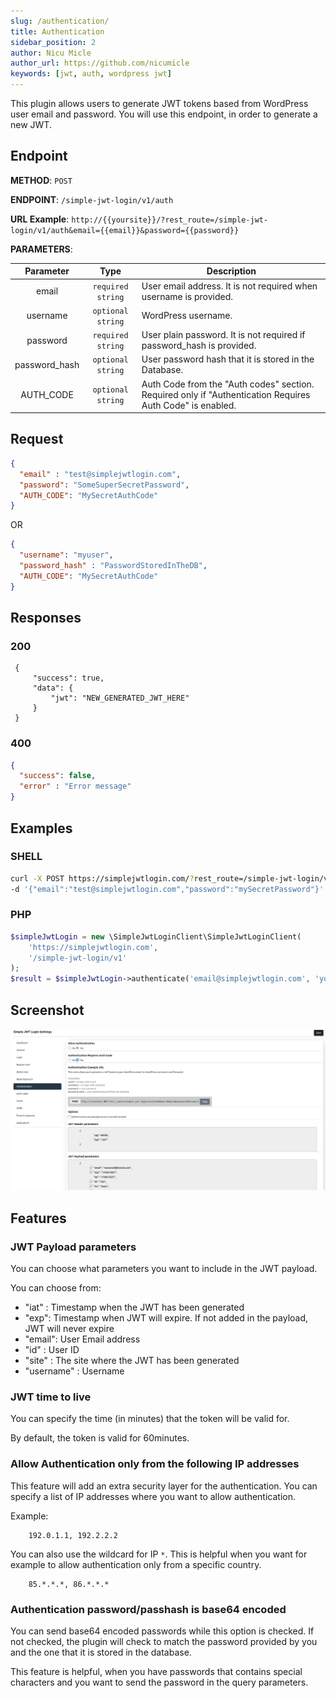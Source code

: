 ```yaml
---
slug: /authentication/
title: Authentication
sidebar_position: 2
author: Nicu Micle
author_url: https://github.com/nicumicle
keywords: [jwt, auth, wordpress jwt]
---
```


This plugin allows users to generate JWT tokens based from WordPress user email and password.
You will use this endpoint, in order to generate a new JWT.

## Endpoint

**METHOD**: `POST`

**ENDPOINT**: `/simple-jwt-login/v1/auth`

**URL Example**: `http://{{yoursite}}/?rest_route=/simple-jwt-login/v1/auth&email={{email}}&password={{password}}`


**PARAMETERS**: 

| Parameter       |   Type           |   Description|
| :-------------: | :--------------: | ------------ |
|   email  | `required` `string` | User email address. It is not required when username is provided.|
| username | `optional` `string` | WordPress username.|
| password | `required` `string` | User plain password. It is not required if password_hash is provided.|
| password_hash | `optional` `string` | User password hash that it is stored in the Database. |
| AUTH_CODE | `optional` `string` | Auth Code from the "Auth codes" section. Required only if "Authentication Requires Auth Code" is enabled.|

## Request

```json
{
  "email" : "test@simplejwtlogin.com",
  "password": "SomeSuperSecretPassword",
  "AUTH_CODE": "MySecretAuthCode"
}
```

OR

```json
{
  "username": "myuser",
  "password_hash" : "PasswordStoredInTheDB",
  "AUTH_CODE": "MySecretAuthCode"
}
```


## Responses

### 200
```
 {
     "success": true,
     "data": {
         "jwt": "NEW_GENERATED_JWT_HERE"
     }
 }
```

### 400

```json
{
  "success": false,
  "error" : "Error message"
}
```

## Examples

### SHELL

```bash
curl -X POST https://simplejwtlogin.com/?rest_route=/simple-jwt-login/v1/auth \
-d '{"email":"test@simplejwtlogin.com","password":"mySecretPassword"}'
```

### PHP

```php
$simpleJwtLogin = new \SimpleJwtLoginClient\SimpleJwtLoginClient(
    'https://simplejwtlogin.com',
    '/simple-jwt-login/v1'
);
$result = $simpleJwtLogin->authenticate('email@simplejwtlogin.com', 'your password', 'AUTH CODE');
```


## Screenshot

![](https://github.com/nicumicle/simple-jwt-login/blob/master/wordpress.org/assets/screenshot-7.png?raw=true)


## Features

### JWT Payload parameters

You can choose what parameters you want to include in the JWT payload.

You can choose from:
- "iat" : Timestamp when the JWT has been generated
- "exp": Timestamp when JWT will expire. If not added in the payload, JWT will never expire
- "email": User Email address
- "id" : User ID
- "site" : The site where the JWT has been generated 
- "username" : Username


### JWT time to live

You can specify the time (in minutes) that the token will be valid for. 

By default, the token is valid for 60minutes.

### Allow Authentication only from the following IP addresses

This feature will add an extra security layer for the authentication. You can specify a list of IP addresses where you want to allow authentication.

Example:
```
    192.0.1.1, 192.2.2.2
```
You can also use the wildcard for IP `*`. This is helpful when you want for example to allow authentication only from a specific country.
```
    85.*.*.*, 86.*.*.*
```

### Authentication password/passhash is base64 encoded

You can send base64 encoded passwords while this option is checked. If not checked, the plugin will check to match the password provided by you and the one that it is stored in the database.

This feature is helpful, when you have passwords that contains special characters and you want to send the password in the query parameters.

